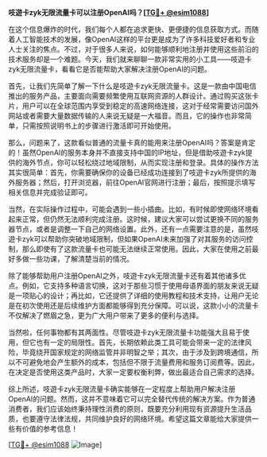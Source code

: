 **吱遊卡zyk无限流量卡可以注册OpenAI吗？[[TG💪+ @esim1088](https://t.me/s/esim1088)]**

在这个信息爆炸的时代，我们每个人都在追求更快、更便捷的信息获取方式。而随着人工智能技术的发展，像OpenAI这样的平台更是成为了许多科技爱好者和专业人士关注的焦点。不过，对于很多人来说，如何能够顺利地注册并使用这些前沿的技术服务却是一个难题。今天，我们就来聊聊一款非常实用的小工具——吱遊卡zyk无限流量卡，看看它是否能帮助大家解决注册OpenAI的问题。

首先，让我们先简单了解一下什么是吱遊卡zyk无限流量卡。这是一款由中国电信推出的服务产品，主要面向需要频繁使用互联网资源的人群设计。通过购买这张卡片，用户可以在全球范围内享受到稳定的高速网络连接，这对于经常需要访问国外网站或者需要大量数据传输的人来说无疑是一大福音。而且，它的操作也非常简单，只需按照说明书上的步骤进行激活即可开始使用。

那么，问题来了，这款看似普通的流量卡真的能用来注册OpenAI吗？答案是肯定的！虽然OpenAI的服务本身并不直接支持中国的IP地址，但是借助吱遊卡zyk提供的海外节点，你可以轻松绕过地域限制，从而实现注册和登录。具体的操作方法其实很简单：首先，你需要确保你的设备已经成功连接到了吱遊卡zyk所提供的海外服务器；然后，打开浏览器，前往OpenAI官网进行注册；最后，按照提示填写相关信息并完成验证即可。

当然，在实际操作过程中，可能会遇到一些小插曲。比如，有时候即使网络环境看起来正常，但仍然无法顺利完成注册。这时候，建议大家可以尝试更换不同的服务器节点，或者是调整一下自己的网络设置。此外，还有一点需要注意的是，虽然吱遊卡zyk可以帮助你突破地域限制，但如果OpenAI未来加强了对其服务的访问控制，那么即使有了这款流量卡也可能无法继续正常使用。因此，大家在使用之前最好多做一些功课，了解清楚当前的情况。

除了能够帮助用户注册OpenAI之外，吱遊卡zyk无限流量卡还有着其他诸多优点。例如，它支持多种语言切换，这对于那些习惯于使用母语界面的朋友来说无疑是一项贴心的设计；再比如，它还提供了详细的使用教程和技术支持，让用户无论是在初次使用还是后续维护方面都能够得到充分保障。可以说，这款小小的流量卡不仅解决了燃眉之急，更为广大用户带来了更多的便利与选择。

当然啦，任何事物都有其两面性。尽管吱遊卡zyk无限流量卡功能强大且易于使用，但它也有一定的局限性。首先，长期依赖此类工具可能会带来一定的法律风险，毕竟绕开国家规定的网络监管并非明智之举；其次，由于涉及到跨境通信，所以不可避免地会产生额外的成本，包括但不限于流量费用和服务订阅费等。因此，在决定是否使用这类产品时，大家一定要权衡利弊，做出最适合自己需求的选择。

综上所述，吱遊卡zyk无限流量卡确实能够在一定程度上帮助用户解决注册OpenAI的问题。然而，这并不意味着它可以完全替代传统的解决方案。作为普通消费者，我们应该始终秉持理性消费的原则，既要充分利用现有资源提升生活品质，也要遵守法律法规，共同维护良好的网络环境。希望这篇文章能给大家提供一些有价值的参考信息！

[[TG💪+ @esim1088](https://t.me/s/esim1088) ![Image](https://i.postimg.cc/4NQfJmqS/Snipaste-2025-05-13-00-14-12.png)]